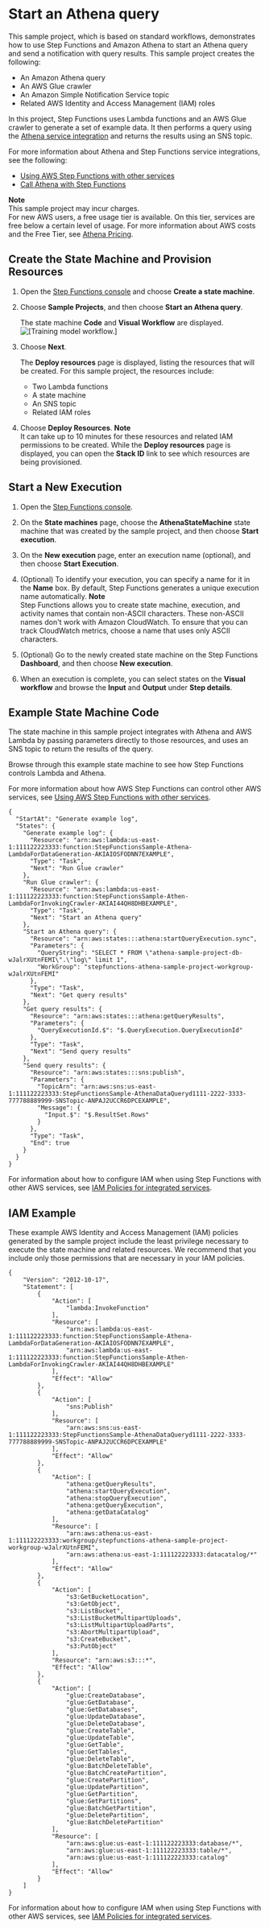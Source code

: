 # Start an Athena query<a name="sample-athena-query"></a>

This sample project, which is based on standard workflows, demonstrates how to use Step Functions and Amazon Athena to start an Athena query and send a notification with query results\. This sample project creates the following:
+ An Amazon Athena query
+ An AWS Glue crawler
+ An Amazon Simple Notification Service topic
+ Related AWS Identity and Access Management \(IAM\) roles

In this project, Step Functions uses Lambda functions and an AWS Glue crawler to generate a set of example data\. It then performs a query using the [Athena service integration](connect-athena.md) and returns the results using an SNS topic\.

For more information about Athena and Step Functions service integrations, see the following:
+ [Using AWS Step Functions with other services](concepts-service-integrations.md)
+ [Call Athena with Step Functions](connect-athena.md)

**Note**  
This sample project may incur charges\.  
For new AWS users, a free usage tier is available\. On this tier, services are free below a certain level of usage\. For more information about AWS costs and the Free Tier, see [Athena Pricing](https://aws.amazon.com/athena/pricing/)\.

## Create the State Machine and Provision Resources<a name="sample-athena-query-create"></a>

1. Open the [Step Functions console](https://console.aws.amazon.com/states/home?region=us-east-1#/) and choose **Create a state machine**\.

1. Choose **Sample Projects**, and then choose **Start an Athena query**\.

   The state machine **Code** and **Visual Workflow** are displayed\.  
![\[Training model workflow.\]](http://docs.aws.amazon.com/step-functions/latest/dg/images/sample-athena-query.png)

1. Choose **Next**\.

   The **Deploy resources** page is displayed, listing the resources that will be created\. For this sample project, the resources include:
   + Two Lambda functions
   + A state machine
   + An SNS topic
   + Related IAM roles

1. Choose **Deploy Resources**\.
**Note**  
It can take up to 10 minutes for these resources and related IAM permissions to be created\. While the **Deploy resources** page is displayed, you can open the **Stack ID** link to see which resources are being provisioned\.

## Start a New Execution<a name="sample-athena-query-start-execution"></a>

1. Open the [Step Functions console](https://console.aws.amazon.com/states/home)\.

1. On the **State machines** page, choose the **AthenaStateMachine** state machine that was created by the sample project, and then choose **Start execution**\.

1. On the **New execution** page, enter an execution name \(optional\), and then choose **Start Execution**\.

1. \(Optional\) To identify your execution, you can specify a name for it in the **Name** box\. By default, Step Functions generates a unique execution name automatically\.
**Note**  
Step Functions allows you to create state machine, execution, and activity names that contain non\-ASCII characters\. These non\-ASCII names don't work with Amazon CloudWatch\. To ensure that you can track CloudWatch metrics, choose a name that uses only ASCII characters\.

1. \(Optional\) Go to the newly created state machine on the Step Functions **Dashboard**, and then choose **New execution**\.

1. When an execution is complete, you can select states on the **Visual workflow** and browse the **Input** and **Output** under **Step details**\.

## Example State Machine Code<a name="sample-athena-query-code-examples"></a>

The state machine in this sample project integrates with Athena and AWS Lambda by passing parameters directly to those resources, and uses an SNS topic to return the results of the query\.

Browse through this example state machine to see how Step Functions controls Lambda and Athena\.

For more information about how AWS Step Functions can control other AWS services, see [Using AWS Step Functions with other services](concepts-service-integrations.md)\.

```
{
  "StartAt": "Generate example log",
  "States": {
    "Generate example log": {
      "Resource": "arn:aws:lambda:us-east-1:111122223333:function:StepFunctionsSample-Athena-LambdaForDataGeneration-AKIAIOSFODNN7EXAMPLE",
      "Type": "Task",
      "Next": "Run Glue crawler"
    },
    "Run Glue crawler": {
      "Resource": "arn:aws:lambda:us-east-1:111122223333:function:StepFunctionsSample-Athen-LambdaForInvokingCrawler-AKIAI44QH8DHBEXAMPLE",
      "Type": "Task",
      "Next": "Start an Athena query"
    },
    "Start an Athena query": {
      "Resource": "arn:aws:states:::athena:startQueryExecution.sync",
      "Parameters": {
        "QueryString": "SELECT * FROM \"athena-sample-project-db-wJalrXUtnFEMI\".\"log\" limit 1",
        "WorkGroup": "stepfunctions-athena-sample-project-workgroup-wJalrXUtnFEMI"
      },
      "Type": "Task",
      "Next": "Get query results"
    },
    "Get query results": {
      "Resource": "arn:aws:states:::athena:getQueryResults",
      "Parameters": {
        "QueryExecutionId.$": "$.QueryExecution.QueryExecutionId"
      },
      "Type": "Task",
      "Next": "Send query results"
    },
    "Send query results": {
      "Resource": "arn:aws:states:::sns:publish",
      "Parameters": {
        "TopicArn": "arn:aws:sns:us-east-1:111122223333:StepFunctionsSample-AthenaDataQueryd1111-2222-3333-777788889999-SNSTopic-ANPAJ2UCCR6DPCEXAMPLE",
        "Message": {
          "Input.$": "$.ResultSet.Rows"
        }
      },
      "Type": "Task",
      "End": true
    }
  }
}
```

For information about how to configure IAM when using Step Functions with other AWS services, see [IAM Policies for integrated services](service-integration-iam-templates.md)\.

## IAM Example<a name="sample-athena-query-iam-example"></a>

These example AWS Identity and Access Management \(IAM\) policies generated by the sample project include the least privilege necessary to execute the state machine and related resources\. We recommend that you include only those permissions that are necessary in your IAM policies\. 

```
{
    "Version": "2012-10-17",
    "Statement": [
        {
            "Action": [
                "lambda:InvokeFunction"
            ],
            "Resource": [
                "arn:aws:lambda:us-east-1:111122223333:function:StepFunctionsSample-Athena-LambdaForDataGeneration-AKIAIOSFODNN7EXAMPLE",
                "arn:aws:lambda:us-east-1:111122223333:function:StepFunctionsSample-Athen-LambdaForInvokingCrawler-AKIAI44QH8DHBEXAMPLE"
            ],
            "Effect": "Allow"
        },
        {
            "Action": [
                "sns:Publish"
            ],
            "Resource": [
                "arn:aws:sns:us-east-1:111122223333:StepFunctionsSample-AthenaDataQueryd1111-2222-3333-777788889999-SNSTopic-ANPAJ2UCCR6DPCEXAMPLE"
            ],
            "Effect": "Allow"
        },
        {
            "Action": [
                "athena:getQueryResults",
                "athena:startQueryExecution",
                "athena:stopQueryExecution",
                "athena:getQueryExecution",
                "athena:getDataCatalog"
            ],
            "Resource": [
                "arn:aws:athena:us-east-1:111122223333:workgroup/stepfunctions-athena-sample-project-workgroup-wJalrXUtnFEMI",
                "arn:aws:athena:us-east-1:111122223333:datacatalog/*"
            ],
            "Effect": "Allow"
        },
        {
            "Action": [
                "s3:GetBucketLocation",
                "s3:GetObject",
                "s3:ListBucket",
                "s3:ListBucketMultipartUploads",
                "s3:ListMultipartUploadParts",
                "s3:AbortMultipartUpload",
                "s3:CreateBucket",
                "s3:PutObject"
            ],
            "Resource": "arn:aws:s3:::*",
            "Effect": "Allow"
        },
        {
            "Action": [
                "glue:CreateDatabase",
                "glue:GetDatabase",
                "glue:GetDatabases",
                "glue:UpdateDatabase",
                "glue:DeleteDatabase",
                "glue:CreateTable",
                "glue:UpdateTable",
                "glue:GetTable",
                "glue:GetTables",
                "glue:DeleteTable",
                "glue:BatchDeleteTable",
                "glue:BatchCreatePartition",
                "glue:CreatePartition",
                "glue:UpdatePartition",
                "glue:GetPartition",
                "glue:GetPartitions",
                "glue:BatchGetPartition",
                "glue:DeletePartition",
                "glue:BatchDeletePartition"
            ],
            "Resource": [
                "arn:aws:glue:us-east-1:111122223333:database/*",
                "arn:aws:glue:us-east-1:111122223333:table/*",
                "arn:aws:glue:us-east-1:111122223333:catalog"
            ],
            "Effect": "Allow"
        }
    ]
}
```

For information about how to configure IAM when using Step Functions with other AWS services, see [IAM Policies for integrated services](service-integration-iam-templates.md)\.